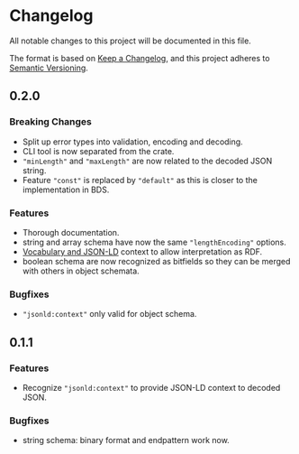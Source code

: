 # Changelog

All notable changes to this project will be documented in this file.

The format is based on [Keep a Changelog](https://keepachangelog.com/en/1.0.0/),
and this project adheres to [Semantic Versioning](https://semver.org/spec/v2.0.0.html).

## 0.2.0

### Breaking Changes

- Split up error types into validation, encoding and decoding.
- CLI tool is now separated from the crate.
- `"minLength"` and `"maxLength"` are now related to the decoded JSON string.
- Feature `"const"` is replaced by `"default"` as this is closer to the implementation in BDS.

### Features

- Thorough documentation.
- string and array schema have now the same `"lengthEncoding"` options.
- [Vocabulary and JSON-LD](../ld/README.md) context to allow interpretation as RDF.
- boolean schema are now recognized as bitfields so they can be merged with others in object schemata.

### Bugfixes

- `"jsonld:context"` only valid for object schema.

## 0.1.1

### Features

- Recognize `"jsonld:context"` to provide JSON-LD context to decoded JSON.

### Bugfixes

- string schema: binary format and endpattern work now.
